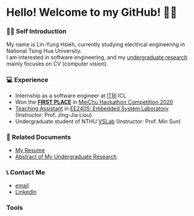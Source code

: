 # Hello! Welcome to my GitHub! 🚀🚀
### 🙋‍♂️ Self Introduction
My name is Lin-Yung Hsieh, currently studying electrical engineering in National Tsing Hua University. 
<br />
I am interested in software engineering, and my [undergraduate research](https://github.com/LeoTheBestCoder/active_learning) mainly focuses on CV (computer vision). 

### 💻 Experience
* Internship as a software engineer at [ITRI](https://www.itri.org.tw/) ICL
* Won the [**FIRST PLACE**](https://www.hccg.gov.tw/ch/home.jsp?id=48&parentpath=&mcustomize=municipalnews_view.jsp&toolsflag=Y&dataserno=202010250004&t=MunicipalNews&mserno=201601300020) in [MeiChu Hackathon Competition 2020](https://github.com/LeoTheBestCoder/Meichu2020_Team_726)
* [Teaching Assistant](https://github.com/LeoTheBestCoder/NTHU_EE2405) in [EE2405: Embedded System Laboratory](https://www.ee.nthu.edu.tw/ee240500/) (Instructor: Prof. Jing-Jia Liou)
* Undergraduate student of NTHU [VSLab](https://aliensunmin.github.io/lab/info.html) (Instructor: Prof. Min Sun)

### 📝 Related Documents
* [My Resume](https://drive.google.com/file/d/1wada6UIomghnOl_jvzcuKX5aBxwmY-V3/view?usp=sharing)
* [Abstract of My Undergraduate Research](https://drive.google.com/file/d/1_bzX01EOcB5Ui8ig4DcBHS12iGtBMZxf/view?usp=sharing)

### 📞 Contact Me
* [email](mailto:leoshieh0hn@gmail.com)
* [LinkedIn](https://www.linkedin.com/in/linyunghsieh/)

### Tools
